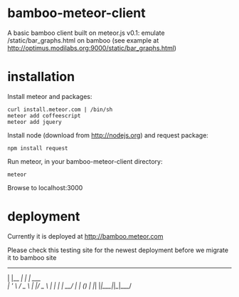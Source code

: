 bamboo-meteor-client
====================

A basic bamboo client built on meteor.js
v0.1: emulate /static/bar_graphs.html on bamboo (see example at http://optimus.modilabs.org:9000/static/bar_graphs.html)

installation
============
Install meteor and packages:

    curl install.meteor.com | /bin/sh
    meteor add coffeescript
    meteor add jquery

Install node (download from http://nodejs.org) and request package:
    
    npm install request

Run meteor, in your bamboo-meteor-client directory:

    meteor

Browse to localhost:3000

deployment
==========
Currently it is deployed at 
http://bamboo.meteor.com

Please check this testing site for the newest deployment before we migrate it to bamboo site
>
 _          _ _       
| |__   ___| | | ___  
| '_ \ / _ \ | |/ _ \ 
| | | |  __/ | | (_) |
|_| |_|\___|_|_|\___/ 
                      
